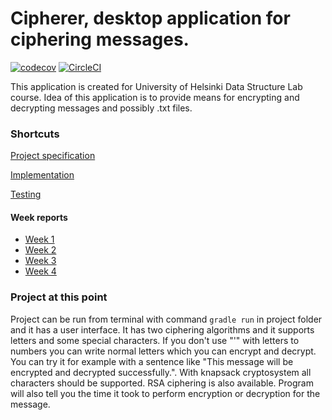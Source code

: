 # Cipherer, desktop application for ciphering messages.

[![codecov](https://codecov.io/gh/ArttuJanhunen/cipherer/branch/master/graph/badge.svg)](https://codecov.io/gh/ArttuJanhunen/cipherer)
[![CircleCI](https://circleci.com/gh/ArttuJanhunen/cipherer.svg?style=svg)](https://circleci.com/gh/ArttuJanhunen/cipherer)

This application is created for University of Helsinki Data Structure Lab course.
Idea of this application is to provide means for encrypting and decrypting messages and possibly .txt files.

### Shortcuts

[Project specification](https://github.com/ArttuJanhunen/cipherer/blob/master/documentation/projectspesification.md)

[Implementation](https://github.com/ArttuJanhunen/cipherer/blob/master/documentation/implementationdocument.md)

[Testing](https://github.com/ArttuJanhunen/cipherer/blob/master/documentation/testingdocument.md)

#### Week reports

* [Week 1](https://github.com/ArttuJanhunen/cipherer/blob/master/documentation/weeklyreports/week1.md)
* [Week 2](https://github.com/ArttuJanhunen/cipherer/blob/master/documentation/weeklyreports/week2.md)
* [Week 3](https://github.com/ArttuJanhunen/cipherer/blob/master/documentation/weeklyreports/week3.md)
* [Week 4](https://github.com/ArttuJanhunen/cipherer/blob/master/documentation/weeklyreports/week4.md)
### Project at this point

Project can be run from terminal with command `gradle run` in project folder and it has a user interface. It has two ciphering algorithms
and it supports letters and some special characters. If you don't use "'" with letters to numbers you can write normal letters
which you can encrypt and decrypt. You can try it for example with a sentence like "This message will
be encrypted and decrypted successfully.". With knapsack cryptosystem all characters should be supported. 
RSA ciphering is also available. Program will also tell you the time it took to perform encryption or
decryption for the message. 
